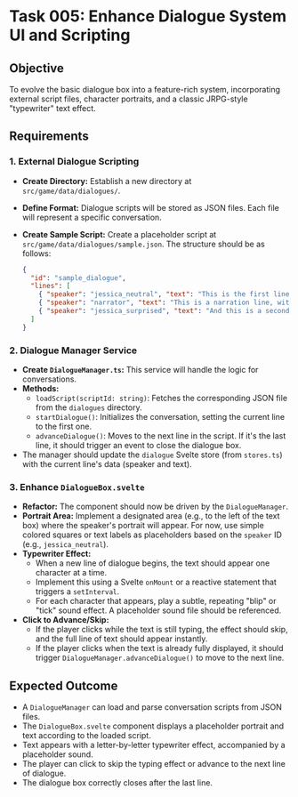 # Task 005: Enhance Dialogue System UI and Scripting

## Objective

To evolve the basic dialogue box into a feature-rich system, incorporating external script files, character portraits, and a classic JRPG-style "typewriter" text effect.

## Requirements

### 1. External Dialogue Scripting

-   **Create Directory:** Establish a new directory at `src/game/data/dialogues/`.
-   **Define Format:** Dialogue scripts will be stored as JSON files. Each file will represent a specific conversation.
-   **Create Sample Script:** Create a placeholder script at `src/game/data/dialogues/sample.json`. The structure should be as follows:

    ```json
    {
      "id": "sample_dialogue",
      "lines": [
        { "speaker": "jessica_neutral", "text": "This is the first line of dialogue." },
        { "speaker": "narrator", "text": "This is a narration line, without a portrait." },
        { "speaker": "jessica_surprised", "text": "And this is a second line, with a different emotion!" }
      ]
    }
    ```

### 2. Dialogue Manager Service

-   **Create `DialogueManager.ts`:** This service will handle the logic for conversations.
-   **Methods:**
    -   `loadScript(scriptId: string)`: Fetches the corresponding JSON file from the `dialogues` directory.
    -   `startDialogue()`: Initializes the conversation, setting the current line to the first one.
    -   `advanceDialogue()`: Moves to the next line in the script. If it's the last line, it should trigger an event to close the dialogue box.
-   The manager should update the `dialogue` Svelte store (from `stores.ts`) with the current line's data (speaker and text).

### 3. Enhance `DialogueBox.svelte`

-   **Refactor:** The component should now be driven by the `DialogueManager`.
-   **Portrait Area:** Implement a designated area (e.g., to the left of the text box) where the speaker's portrait will appear. For now, use simple colored squares or text labels as placeholders based on the `speaker` ID (e.g., `jessica_neutral`).
-   **Typewriter Effect:**
    -   When a new line of dialogue begins, the text should appear one character at a time.
    -   Implement this using a Svelte `onMount` or a reactive statement that triggers a `setInterval`.
    -   For each character that appears, play a subtle, repeating "blip" or "tick" sound effect. A placeholder sound file should be referenced.
-   **Click to Advance/Skip:**
    -   If the player clicks while the text is still typing, the effect should skip, and the full line of text should appear instantly.
    -   If the player clicks when the text is already fully displayed, it should trigger `DialogueManager.advanceDialogue()` to move to the next line.

## Expected Outcome

-   A `DialogueManager` can load and parse conversation scripts from JSON files.
-   The `DialogueBox.svelte` component displays a placeholder portrait and text according to the loaded script.
-   Text appears with a letter-by-letter typewriter effect, accompanied by a placeholder sound.
-   The player can click to skip the typing effect or advance to the next line of dialogue.
-   The dialogue box correctly closes after the last line.
